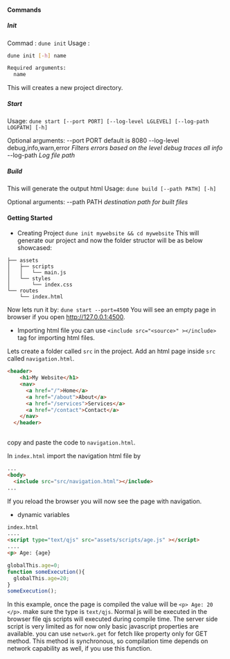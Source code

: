 #### Commands

##### Init

Commad : `dune init`
Usage :

```bash
dune init [-h] name

Required arguments:
  name
```

This will creates a new project directory.

##### Start

Usage: `dune start [--port PORT] [--log-level LGLEVEL] [--log-path LOGPATH] [-h]`

Optional arguments:
--port PORT default is 8080
--log-level debug,info,warn,error <i>Filters errors based on the level debug traces all info</i>
--log-path <i>Log file path</i>

##### Build

This will generate the output html
Usage: `dune build [--path PATH] [-h]`

Optional arguments:
--path PATH <i>destination path for built files</i>


#### Getting Started

 - Creating Project
    `dune init mywebsite && cd mywebsite`
This will generate our project and now the folder structor will be as below showcased:
```.
├── assets
│   ├── scripts
│   │   └── main.js
│   └── styles
│       └── index.css
└── routes
    └── index.html
```
Now lets run it by:
`dune start --port=4500`
You will see an empty page in browser if you open http://127.0.0.1:4500.
- Importing html file
you can use `<include src="<source>" ></include>` tag for importing html files.

Lets create a folder called `src` in the project.
Add an html page inside `src` called `navigation.html`.
```html
<header>
    <h1>My Website</h1>
    <nav>
      <a href="/">Home</a>
      <a href="/about">About</a>
      <a href="/services">Services</a>
      <a href="/contact">Contact</a>
    </nav>
  </header>
  
```
copy and paste the code to `navigation.html`.

In `index.html` import the navigation html file by
```html
... 
<body>
  <include src="src/navigation.html"></include>
...
```
If you reload the browser you will now see the page with navigation.

- dynamic variables
```html
index.html
....
<script type="text/qjs" src="assets/scripts/age.js" ></script>
....
<p> Age: {age}
```
```js
globalThis.age=0;
function someExecution(){
  globalThis.age=20;
}
someExecution();
```
In this example, once the page is compiled the value will be `<p> Age: 20 </p>`.
make sure the type is `text/qjs`. Normal js will be executed in the browser file qjs scripts will executed during compile time.
The server side script is very limited as for now only basic javascript properties are available. you can use `network.get` for fetch like property only for GET method. This method is synchronous, so compilation time depends on network capability as well, if you use this function.